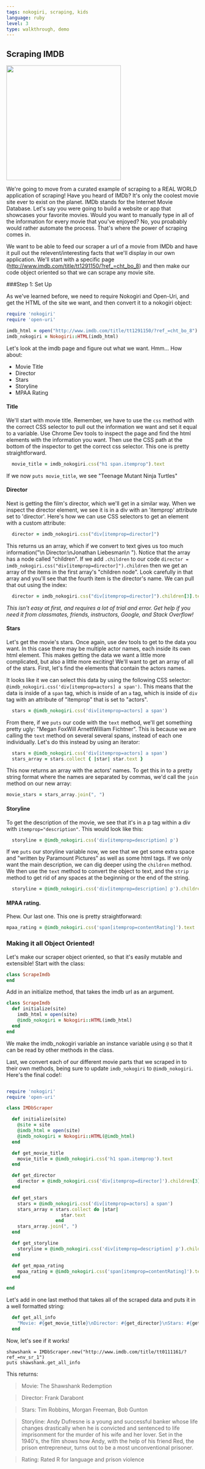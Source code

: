 ```yaml
---
tags: nokogiri, scraping, kids
language: ruby
level: 3
type: walkthrough, demo
---
```


## Scraping IMDB
<img src="http://cdn.fansided.com/wp-content/blogs.dir/98/files/2014/07/watch-teenage-mutant-ninja-turtles-season-2-episode-16-online-the-lonely-mutation-of-baxter-stockman-threatens-to-mutate-april-is-the-new-n.png" width='300'>

We're going to move from a curated example of scraping to a REAL WORLD application of scraping! Have you heard of IMDb? It's only the coolest movie site ever to exist on the planet. IMDb stands for the Internet Movie Database. Let's say you were going to build a website or app that showcases your favorite movies. Would you want to manually type in all of the information for every movie that you've enjoyed? No, you proabably would rather automate the process. That's where the power of scraping comes in.

We want to be able to feed our scraper a url of a movie from IMDb and have it pull out the relevent/interesting facts that we'll display in our own application. We'll start with a specific page (http://www.imdb.com/title/tt1291150/?ref_=cht_bo_8) and then make our code object oriented so that we can scrape any movie site.

###Step 1: Set Up

As we've learned before, we need to require Nokogiri and Open-Uri, and get the HTML of the site we want, and then convert it to a nokogiri object:

```ruby
require 'nokogiri'
require 'open-uri'

imdb_html = open("http://www.imdb.com/title/tt1291150/?ref_=cht_bo_8")
imdb_nokogiri = Nokogiri::HTML(imdb_html)

```

Let's look at the imdb page and figure out what we want. Hmm... How about:
+ Movie Title
+ Director
+ Stars
+ Storyline
+ MPAA Rating

#### Title
We'll start with movie title. Remember, we have to use the `css` method with the correct CSS selector to pull out the information we want and set it equal to a variable. Use Chrome Dev tools to inspect the page and find the html elements with the information you want. Then use the CSS path at the bottom of the inspector to get the correct css selector. This one is pretty straightforward.

```ruby
  movie_title = imdb_nokogiri.css("h1 span.itemprop").text
```

If we now `puts movie_title`, we see "Teenage Mutant Ninja Turtles"

#### Director
Next is getting the film's director, which we'll get in a similar way. When we inspect the director element, we see it is in a div with an 'itemprop' attribute set to 'director'. Here's how we can use CSS selectors to get an element with a custom attribute:

```ruby
  director = imdb_nokogiri.css("div[itemprop=director]")
```
This returns us an array, which if we convert to text gives us too much information("\n        Director:\nJonathan Liebesman\n    "). Notice that the array has a node called "children". If we add `.children` to our code `director = imdb_nokogiri.css("div[itemprop=director]").children` then we get an array of the items in the first array's "children node". Look carefully in that array and you'll see that the fourth item is the director's name. We can pull that out using the index:

```ruby
  director = imdb_nokogiri.css("div[itemprop=director]").children[3].text
``` 
*This isn't easy at first, and requires a lot of trial and error. Get help if you need it from classmates, friends, instructors, Google, and Stack Overflow!*

#### Stars
Let's get the movie's stars. Once again, use dev tools to get to the data you want. In this case there may be multiple actor names, each inside its own html element. This makes getting the data we want a little more complicated, but also a little more exciting! We'll want to get an array of all of the stars. First, let's find the elements that contain the actors names.

It looks like it we can select this data by using the following CSS selector: `@imdb_nokogiri.css('div[itemprop=actors] a span')`. This means that the data is inside of a `span` tag, which is inside of an `a` tag, which is inside of `div` tag with an attribute of "itemprop" that is set to "actors". 
  ```ruby
    stars = @imdb_nokogiri.css('div[itemprop=actors] a span')
  ```
From there, if we `puts` our code with the `text` method, we'll get something pretty ugly: "Megan FoxWill ArnettWilliam Fichtner". This is because we are calling the `text` method on several several spans, instead of each one individually. Let's do this instead by using an iterator:
```ruby
  stars = @imdb_nokogiri.css('div[itemprop=actors] a span')
  stars_array = stars.collect { |star| star.text }
```
This now returns an array with the actors' names. To get this in to a pretty string format where the names are separated by commas, we'd call the `join` method on our new array:

```ruby
movie_stars = stars_array.join(", ")
```

#### Storyline
To get the description of the movie, we see that it's in a p tag within a div with `itemprop="description"`. This would look like this:

```ruby
  storyline = @imdb_nokogiri.css('div[itemprop=description] p')
```
If we `puts` our storyline variable now, we see that we get some extra space and  "written by Paramount Pictures" as well as some html tags. If we only want the main description, we can dig deeper using the `children` method. We then use the `text` method to convert the object to text, and the `strip` method to get rid of any spaces at the beginning or the end of the string.

```ruby
  storyline = @imdb_nokogiri.css('div[itemprop=description] p').children.first.text.strip
```

#### MPAA rating.
Phew. Our last one. This one is pretty straightforward:
```ruby
mpaa_rating = @imdb_nokogiri.css('span[itemprop=contentRating]').text
```

### Making it all Object Oriented!
Let's make our scraper object oriented, so that it's easily mutable and extensible! Start with the class:

```ruby
class ScrapeImdb
end
```
Add in an initialize method, that takes the imdb url as an argument.
```ruby
class ScrapeImdb
  def initialize(site)
    imdb_html = open(site)
    @imdb_nokogiri = Nokogiri::HTML(imdb_html)
  end
end
```
We make the imdb_nokogiri variable an instance variable using `@` so that it can be read by other methods in the class.

Last, we convert each of our different movie parts that we scraped in to their own methods, being sure to update `imdb_nokogiri` to `@imdb_nokogiri`. Here's the final code!:

```ruby

require 'nokogiri'
require 'open-uri'

class IMDbScraper

  def initialize(site)
    @site = site
    @imdb_html = open(site)
    @imdb_nokogiri = Nokogiri::HTML(@imdb_html)
  end

  def get_movie_title
    movie_title = @imdb_nokogiri.css('h1 span.itemprop').text
  end

  def get_director
    director = @imdb_nokogiri.css('div[itemprop=director]').children[3].text
  end

  def get_stars
    stars = @imdb_nokogiri.css('div[itemprop=actors] a span')
    stars_array = stars.collect do |star| 
                    star.text
                  end
    stars_array.join(", ")
  end

  def get_storyline
    storyline = @imdb_nokogiri.css('div[itemprop=description] p').children.first.text.strip
  end

  def get_mpaa_rating
    mpaa_rating = @imdb_nokogiri.css('span[itemprop=contentRating]').text
  end

end
```

Let's add in one last method that takes all of the scraped data and puts it in a well formatted string:
```ruby
  def get_all_info
    "Movie: #{get_movie_title}\nDirector: #{get_director}\nStars: #{get_stars}\nStoryline: #{get_storyline}\nRating: #{get_mpaa_rating}\n"
  end
  ```

  Now, let's see if it works!
  ```
  shawshank = IMDbScraper.new("http://www.imdb.com/title/tt0111161/?ref_=nv_sr_1")
  puts shawshank.get_all_info
  ```
  This returns:

  >Movie: The Shawshank Redemption

  >Director: Frank Darabont

  >Stars: Tim Robbins, Morgan Freeman, Bob Gunton

  >Storyline: Andy Dufresne is a young and successful banker whose life changes drastically when he is convicted and sentenced to life imprisonment for the murder of his wife and her lover. Set in the 1940's, the film shows how Andy, with the help of his friend Red, the prison entrepreneur, turns out to be a most unconventional prisoner.
  
  >Rating: Rated R for language and prison violence


